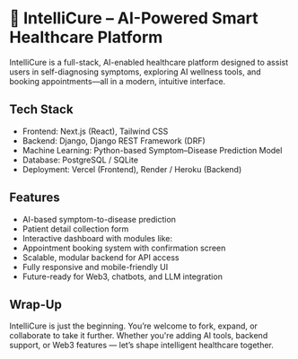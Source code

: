 # 🧠 IntelliCure – AI-Powered Smart Healthcare Platform

IntelliCure is a full-stack, AI-enabled healthcare platform designed to assist users in self-diagnosing symptoms, exploring AI wellness tools, and booking appointments—all in a modern, intuitive interface.



## Tech Stack

* Frontend: Next.js (React), Tailwind CSS
* Backend: Django, Django REST Framework (DRF)
* Machine Learning: Python-based Symptom–Disease Prediction Model
* Database: PostgreSQL / SQLite
* Deployment: Vercel (Frontend), Render / Heroku (Backend)



## Features

* AI-based symptom-to-disease prediction
* Patient detail collection form
* Interactive dashboard with modules like:
* Appointment booking system with confirmation screen
* Scalable, modular backend for API access
* Fully responsive and mobile-friendly UI
* Future-ready for Web3, chatbots, and LLM integration



## Wrap-Up
 IntelliCure is just the beginning. You’re welcome to fork, expand, or collaborate to take it further. Whether you're adding AI tools, backend support, or Web3 features — let’s shape intelligent healthcare together.











